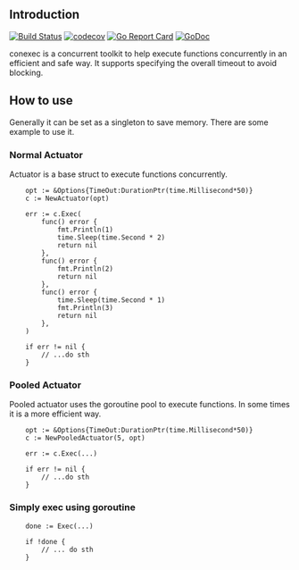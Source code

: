 ## Introduction
[![Build Status](https://travis-ci.org/ITcathyh/conexec.svg?branch=master)](https://travis-ci.org/ITcathyh/conexec)
[![codecov](https://codecov.io/gh/ITcathyh/conexec/branch/master/graph/badge.svg)](https://codecov.io/gh/ITcathyh/conexec)
[![Go Report Card](https://goreportcard.com/badge/github.com/ITcathyh/conexec)](https://goreportcard.com/report/github.com/ITcathyh/conexec)
[![GoDoc](https://godoc.org/github.com/ITcathyh/conexec?status.svg)](https://godoc.org/github.com/ITcathyh/conexec)

conexec is a concurrent toolkit to help execute functions concurrently in an efficient and safe way. It supports specifying the overall timeout to avoid blocking.

## How to use
Generally it can be set as a singleton to save memory. There are some example to use it.
### Normal Actuator
Actuator is a base struct to execute functions concurrently.
```
	opt := &Options{TimeOut:DurationPtr(time.Millisecond*50)}
	c := NewActuator(opt)
	
	err := c.Exec(
		func() error {
			fmt.Println(1)
			time.Sleep(time.Second * 2)
			return nil
		},
		func() error {
			fmt.Println(2)
			return nil
		},
		func() error {
			time.Sleep(time.Second * 1)
			fmt.Println(3)
			return nil
		},
	)
	
	if err != nil {
		// ...do sth
	}
```
### Pooled Actuator
Pooled actuator uses the goroutine pool to execute functions. In some times it is a more efficient way.
```
	opt := &Options{TimeOut:DurationPtr(time.Millisecond*50)}
	c := NewPooledActuator(5, opt)
	
	err := c.Exec(...)
	
	if err != nil {
		// ...do sth
	}
```
### Simply exec using goroutine
```
	done := Exec(...)

	if !done {
		// ... do sth 
	}
```
